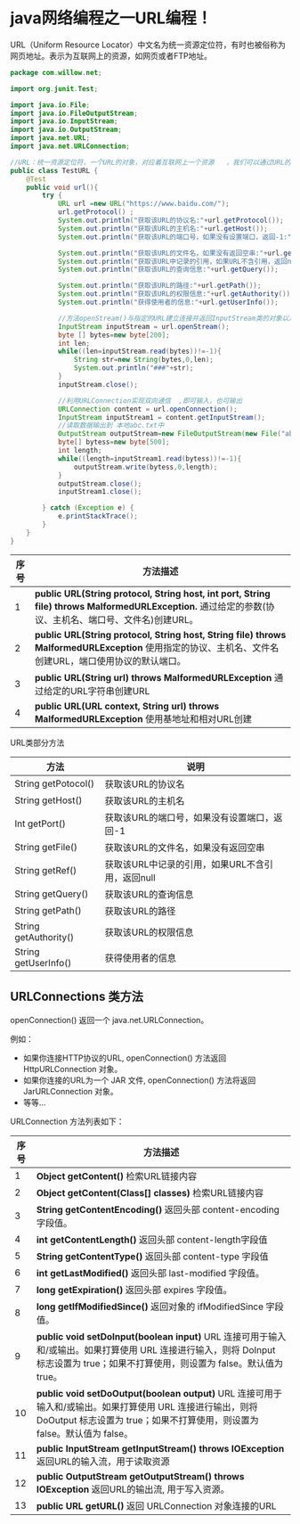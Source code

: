 # java网络编程之一URL编程！

URL（Uniform Resource Locator）中文名为统一资源定位符，有时也被俗称为网页地址。表示为互联网上的资源，如网页或者FTP地址。 

~~~java
package com.willow.net;

import org.junit.Test;

import java.io.File;
import java.io.FileOutputStream;
import java.io.InputStream;
import java.io.OutputStream;
import java.net.URL;
import java.net.URLConnection;

//URL：统一资源定位符，一个URL的对象，对应着互联网上一个资源   ，我们可以通过URL的对象调用器相应的方法，将此资源读取下载
public class TestURL {
    @Test
    public void url(){
        try {
            URL url =new URL("https://www.baidu.com/");
            url.getProtocol() ;
            System.out.println("获取该URL的协议名:"+url.getProtocol());
            System.out.println("获取该URL的主机名:"+url.getHost());
            System.out.println("获取该URL的端口号，如果没有设置端口，返回-1:"+url.getPort());

            System.out.println("获取该URL的文件名，如果没有返回空串:"+url.getFile());
            System.out.println("获取该URL中记录的引用，如果URL不含引用，返回null:"+url.getRef());
            System.out.println("获取该URL的查询信息:"+url.getQuery());

            System.out.println("获取该URL的路径:"+url.getPath());
            System.out.println("获取该URL的权限信息:"+url.getAuthority());
            System.out.println("获得使用者的信息:"+url.getUserInfo());

            //方法openStream()与指定的URL建立连接并返回InputStream类的对象以从这一连接中读取数据
            InputStream inputStream = url.openStream();
            byte [] bytes=new byte[200];
            int len;
            while((len=inputStream.read(bytes))!=-1){
                String str=new String(bytes,0,len);
                System.out.println("###"+str);
            }
            inputStream.close();

            //利用URLConnection实现双向通信  ,即可输入，也可输出
            URLConnection content = url.openConnection();
            InputStream inputStream1 = content.getInputStream();
            //读取数据输出到 本地abc.txt中
            OutputStream outputStream=new FileOutputStream(new File("abc.txt"));
            byte[] bytess=new byte[500];
            int length;
            while((length=inputStream1.read(bytess))!=-1){
                outputStream.write(bytess,0,length);
            }
            outputStream.close();
            inputStream1.close();

        } catch (Exception e) {
            e.printStackTrace();
        }
    }
}
~~~









| 序号 | 方法描述                                                     |
| ---- | ------------------------------------------------------------ |
| 1    | **public URL(String protocol, String host, int port, String file) throws MalformedURLException.** 通过给定的参数(协议、主机名、端口号、文件名)创建URL。 |
| 2    | **public URL(String protocol, String host, String file) throws MalformedURLException** 使用指定的协议、主机名、文件名创建URL，端口使用协议的默认端口。 |
| 3    | **public URL(String url) throws MalformedURLException** 通过给定的URL字符串创建URL |
| 4    | **public URL(URL context, String url) throws MalformedURLException** 使用基地址和相对URL创建 |


URL类部分方法

| 方法                  | 说明                                             |
| --------------------- | ------------------------------------------------ |
| String getPotocol()   | 获取该URL的协议名                                |
| String getHost()      | 获取该URL的主机名                                |
| Int getPort()         | 获取该URL的端口号，如果没有设置端口，返回-1      |
| String getFile()      | 获取该URL的文件名，如果没有返回空串              |
| String getRef()       | 获取该URL中记录的引用，如果URL不含引用，返回null |
| String getQuery()     | 获取该URL的查询信息                              |
| String getPath()      | 获取该URL的路径                                  |
| String getAuthority() | 获取该URL的权限信息                              |
| String getUserInfo()  | 获得使用者的信息                                 |

## URLConnections 类方法

openConnection() 返回一个 java.net.URLConnection。

例如：

- 如果你连接HTTP协议的URL, openConnection() 方法返回 HttpURLConnection 对象。
- 如果你连接的URL为一个 JAR 文件, openConnection() 方法将返回 JarURLConnection 对象。
- 等等...

URLConnection 方法列表如下：

| 序号 | 方法描述                                                     |
| ---- | ------------------------------------------------------------ |
| 1    | **Object getContent()**  检索URL链接内容                     |
| 2    | **Object getContent(Class[] classes)**  检索URL链接内容      |
| 3    | **String getContentEncoding()**  返回头部 content-encoding 字段值。 |
| 4    | **int getContentLength()**  返回头部 content-length字段值    |
| 5    | **String getContentType()**  返回头部 content-type 字段值    |
| 6    | **int getLastModified()**  返回头部 last-modified 字段值。   |
| 7    | **long getExpiration()**  返回头部 expires 字段值。          |
| 8    | **long getIfModifiedSince()**  返回对象的 ifModifiedSince 字段值。 |
| 9    | **public void setDoInput(boolean input)** URL 连接可用于输入和/或输出。如果打算使用 URL 连接进行输入，则将 DoInput 标志设置为 true；如果不打算使用，则设置为 false。默认值为 true。 |
| 10   | **public void setDoOutput(boolean output)** URL 连接可用于输入和/或输出。如果打算使用 URL 连接进行输出，则将 DoOutput 标志设置为 true；如果不打算使用，则设置为 false。默认值为 false。 |
| 11   | **public InputStream getInputStream() throws IOException** 返回URL的输入流，用于读取资源 |
| 12   | **public OutputStream getOutputStream() throws IOException** 返回URL的输出流, 用于写入资源。 |
| 13   | **public URL getURL()** 返回 URLConnection 对象连接的URL     |